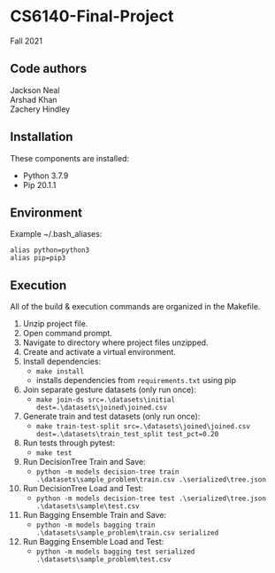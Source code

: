 # CS6140-Final-Project

Fall 2021

Code authors
-----------
Jackson Neal  
Arshad Khan  
Zachery Hindley

Installation
------------
These components are installed:

- Python 3.7.9
- Pip 20.1.1

Environment
-----------
Example ~/.bash_aliases:

```
alias python=python3
alias pip=pip3
```

Execution
---------
All of the build & execution commands are organized in the Makefile.

1) Unzip project file.
2) Open command prompt.
3) Navigate to directory where project files unzipped.
4) Create and activate a virtual environment.
5) Install dependencies:
    - `make install`
    - installs dependencies from `requirements.txt` using pip
6) Join separate gesture datasets (only run once):
    - `make join-ds src=.\datasets\initial dest=.\datasets\joined\joined.csv`
7) Generate train and test datasets (only run once):
    - `make train-test-split src=.\datasets\joined\joined.csv dest=.\datasets\train_test_split test_pct=0.20`
8) Run tests through pytest:
    - `make test`
9) Run DecisionTree Train and Save:
    - `python -m models decision-tree train .\datasets\sample_problem\train.csv .\serialized\tree.json`
10) Run DecisionTree Load and Test:
    - `python -m models decision-tree test .\serialized\tree.json .\datasets\sample\test.csv`
11) Run Bagging Ensemble Train and Save:
    - `python -m models bagging train .\datasets\sample_problem\train.csv serialized`
12) Run Bagging Ensemble Load and Test:
    - `python -m models bagging test serialized .\datasets\sample_problem\test.csv`
